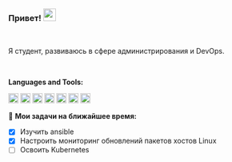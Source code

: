 ### Привет! <img src="https://media.giphy.com/media/hvRJCLFzcasrR4ia7z/giphy.gif" width="25px">

<br />

Я студент, развиваюсь в сфере администрирования и DevOps.

<br />
  
**Languages and Tools:**  

<code><img height="20" src="https://user-images.githubusercontent.com/61651838/216840090-77df71be-ec3d-4d67-a3d7-f4fcbf50eac1.png"></code>
<code><img height="20" src="https://user-images.githubusercontent.com/61651838/216840285-e956e23b-a95d-4e35-bbfd-b898cf04549e.png"></code>
<code><img height="20" src="https://user-images.githubusercontent.com/61651838/216840409-89b4e399-4aa3-46de-900a-479ba1460912.png"></code>
<code><img height="20" src="https://user-images.githubusercontent.com/61651838/216840179-396365db-a23a-46b7-9e07-a69cc29ee9bf.png"></code>
<code><img height="20" src="https://user-images.githubusercontent.com/61651838/216840361-12c7462e-fa65-4004-bad5-7c0f7697315d.png"></code>
<code><img height="20" src="https://user-images.githubusercontent.com/61651838/216840568-7093442d-cd95-41a4-882d-85dcb4306890.png"></code>
<code><img height="20" src="https://user-images.githubusercontent.com/61651838/216840685-1f6b731f-507f-49fe-b8d9-6d9ecb8df2ce.png"></code>


🚧 **Мои задачи на ближайшее время:**
<!-- TODO-IST:START -->
* [x] Изучить ansible  
* [x] Настроить мониторинг обновлений пакетов хостов Linux
* [ ] Освоить Kubernetes
<!-- TODO-IST:END -->

